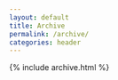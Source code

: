 ```yaml
---
layout: default
title: Archive
permalink: /archive/
categories: header
---
```


{% include archive.html %}
